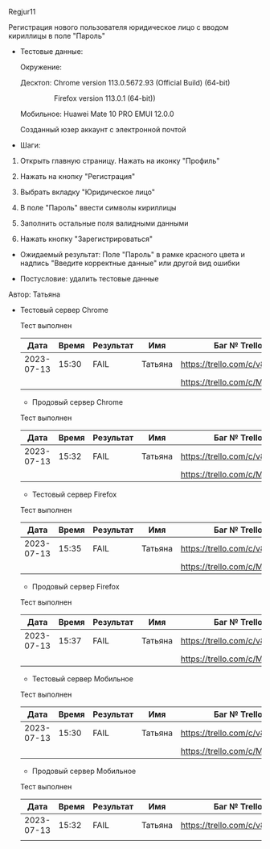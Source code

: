 Regjur11

Регистрация нового пользователя юридическое лицо с вводом кириллицы в поле "Пароль"

* Тестовые данные: 
  
  Окружение:
  
  Десктоп: Chrome version 113.0.5672.93 (Official Build) (64-bit)
  
                   Firefox version 113.0.1 (64-bit))
  
  Мобильное: Huawei Mate 10 PRO EMUI 12.0.0
  
  Созданный юзер аккаунт с электронной почтой

* Шаги:
1. Открыть главную страницу. Нажать на иконку "Профиль"

2. Нажать на кнопку "Регистрация"

3. Выбрать вкладку "Юридическое лицо"

4. В поле "Пароль" ввести символы кириллицы

5. Заполнить остальные поля валидными данными

6. Нажать кнопку "Зарегистрироваться"
* Ожидаемый результат: Поле "Пароль" в рамке красного цвета и надпись "Введите корректные данные" или другой вид ошибки

* Постусловие: удалить тестовые данные

Автор: Татьяна

* Тестовый сервер Chrome
  
  Тест выполнен
  
  | Дата       | Время | Результат | Имя     | Баг № Trello                  |
  | ---------- | ----- | --------- | ------- | ----------------------------- |
  | 2023-07-13 | 15:30 | FAIL      | Татьяна | https://trello.com/c/v8AqFUys |
  |            |       |           |         | https://trello.com/c/M7BfZ7zv |
  
  - Продовый сервер Chrome
  
  Тест выполнен
  
  | Дата       | Время | Результат | Имя     | Баг № Trello                  |
  | ---------- | ----- | --------- | ------- | ----------------------------- |
  | 2023-07-13 | 15:32 | FAIL      | Татьяна | https://trello.com/c/v8AqFUys |
  |            |       |           |         | https://trello.com/c/M7BfZ7zv |
  
  - Тестовый сервер Firefox
  
  Тест выполнен
  
  | Дата       | Время | Результат | Имя     | Баг № Trello                  |
  | ---------- | ----- | --------- | ------- | ----------------------------- |
  | 2023-07-13 | 15:35 | FAIL      | Татьяна | https://trello.com/c/v8AqFUys |
  |            |       |           |         | https://trello.com/c/M7BfZ7zv |
  
  - Продовый сервер Firefox
  
  Тест выполнен
  
  | Дата       | Время | Результат | Имя     | Баг № Trello                  |
  | ---------- | ----- | --------- | ------- | ----------------------------- |
  | 2023-07-13 | 15:37 | FAIL      | Татьяна | https://trello.com/c/v8AqFUys |
  |            |       |           |         | https://trello.com/c/M7BfZ7zv |
  
  - Тестовый сервер Мобильное
  
  Тест выполнен
  
  | Дата       | Время | Результат | Имя     | Баг № Trello                  |
  | ---------- | ----- | --------- | ------- | ----------------------------- |
  | 2023-07-13 | 15:30 | FAIL      | Татьяна | https://trello.com/c/v8AqFUys |
  |            |       |           |         | https://trello.com/c/M7BfZ7zv |
  
  - Продовый сервер Мобильное
  
  Тест выполнен
  
  | Дата       | Время | Результат | Имя     | Баг № Trello                  |
  | ---------- | ----- | --------- | ------- | ----------------------------- |
  | 2023-07-13 | 15:32 | FAIL      | Татьяна | https://trello.com/c/v8AqFUys |
  |            |       |           |         |                               |

